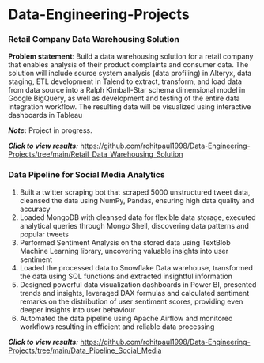# Data-Engineering-Projects
### Retail Company Data Warehousing Solution
**Problem statement**: 
Build a data warehousing solution for a retail company that enables analysis of their product complaints and consumer data. The solution will include source system analysis (data profiling) in Alteryx, data staging, ETL development in Talend to extract, transform, and load data from data source into a Ralph Kimball-Star schema dimensional model in Google BigQuery, as well as development and testing of the entire data integration workflow. The resulting data will be visualized using interactive dashboards in Tableau

***Note:*** Project in progress.

***Click to view results:*** https://github.com/rohitpaul1998/Data-Engineering-Projects/tree/main/Retail_Data_Warehousing_Solution











### Data Pipeline for Social Media Analytics
1. Built a twitter scraping bot that scraped 5000 unstructured tweet data, cleansed the data using NumPy, Pandas, ensuring high data quality and accuracy
2. Loaded MongoDB with cleansed data for flexible data storage, executed analytical queries through Mongo Shell, discovering data patterns and popular tweets
3. Performed Sentiment Analysis on the stored data using TextBlob Machine Learning library, uncovering valuable insights into user sentiment
4. Loaded the processed data to Snowflake Data warehouse, transformed the data using SQL functions and extracted insightful information
5. Designed powerful data visualization dashboards in Power BI, presented trends and insights, leveraged DAX formulas and calculated sentiment remarks on the distribution of user sentiment scores, providing even deeper insights into user behaviour
6. Automated the data pipeline using Apache Airflow and monitored workflows resulting in efficient and reliable data processing


***Click to view results:*** https://github.com/rohitpaul1998/Data-Engineering-Projects/tree/main/Data_Pipeline_Social_Media

